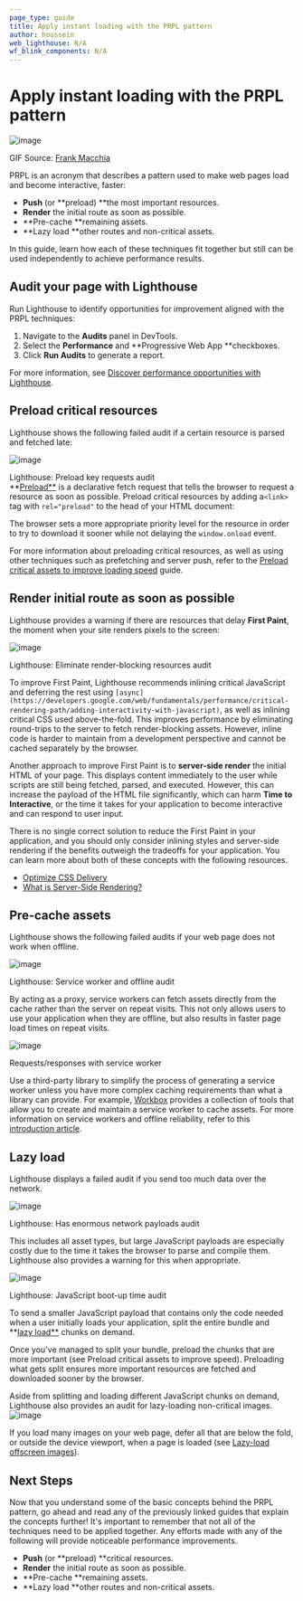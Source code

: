 ```yaml
---
page_type: guide
title: Apply instant loading with the PRPL pattern
author: houssein
web_lighthouse: N/A
wf_blink_components: N/A
---
```


# Apply instant loading with the PRPL pattern

![image](./prpl-pug.gif)

GIF Source: [Frank Macchia](https://frankmacchia.blogspot.com/)

PRPL is an acronym that describes a pattern used to make web pages load and
become interactive, faster:

+  **Push** (or **preload) **the most important resources.
+  **Render** the initial route as soon as possible.
+  **Pre-cache **remaining assets.
+  **Lazy load **other routes and non-critical assets.

In this guide, learn how each of these techniques fit together but still can be
used independently to achieve performance results.

## Audit your page with Lighthouse

Run Lighthouse to identify opportunities for improvement aligned with the PRPL
techniques:

1. Navigate to the **Audits** panel in DevTools.
1. Select the **Performance** and **Progressive Web App **checkboxes.
1. Click **Run Audits** to generate a report.

For more information, see [Discover performance opportunities with Lighthouse](../discover-performance-opportunities-with-lighthouse).

## Preload critical resources

Lighthouse shows the following failed audit if a certain resource is parsed and
fetched late:

![image](./preload-requests.png)

Lighthouse: Preload key requests audit  
**[Preload**](https://developer.mozilla.org/en-US/docs/Web/HTML/Preloading_content)
is a declarative fetch request that tells the browser to request a resource as
soon as possible. Preload critical resources by adding a`<link>` tag with
`rel="preload"` to the head of your HTML document:

<link rel="preload" as="style" href="css/style.css">

The browser sets a more appropriate priority level for the resource in order to
try to download it sooner while not delaying the `window.onload` event. 

For more information about preloading critical resources, as well as using other
techniques such as prefetching and server push, refer to the [Preload critical
assets to improve loading speed](https://example.com) guide.

## Render initial route as soon as possible

Lighthouse provides a warning if there are resources that delay **First Paint**,
the moment when your site renders pixels to the screen:

![image](./eliminate-render-blocking.png)

Lighthouse: Eliminate render-blocking resources audit

To improve First Paint, Lighthouse recommends inlining critical JavaScript and
deferring the rest using
`[async](https://developers.google.com/web/fundamentals/performance/critical-rendering-path/adding-interactivity-with-javascript)`,
as well as inlining critical CSS used above-the-fold. This improves performance
by eliminating round-trips to the server to fetch render-blocking assets.
However, inline code is harder to maintain from a development perspective and
cannot be cached separately by the browser.

Another approach to improve First Paint is to **server-side render** the initial
HTML of your page. This displays content immediately to the user while scripts
are still being fetched, parsed, and executed. However, this can increase the
payload of the HTML file significantly, which can harm **Time to Interactive**,
or the time it takes for your application to become interactive and can respond
to user input.

There is no single correct solution to reduce the First Paint in your
application, and you should only consider inlining styles and server-side
rendering if the benefits outweigh the tradeoffs for your application. You can
learn more about both of these concepts with the following resources.

+  [Optimize CSS Delivery](https://developers.google.com/speed/docs/insights/OptimizeCSSDelivery)
+  [What is Server-Side Rendering?](https://www.youtube.com/watch?v=GQzn7XRdzxY)

## Pre-cache assets

Lighthouse shows the following failed audits if your web page does not work when
offline.

![image](./offline-audits.png)

Lighthouse: Service worker and offline audit

By acting as a proxy, service workers can fetch assets directly from the cache
rather than the server on repeat visits. This not only allows users to use your
application when they are offline, but also results in faster page load times on
repeat visits.

![image](./service-workers.png)

Requests/responses with service worker

Use a third-party library to simplify the process of generating a service worker
unless you have more complex caching requirements than what a library can
provide. For example,
[Workbox](https://developers.google.com/web/tools/workbox/) provides a
collection of tools that allow you to create and maintain a service worker to
cache assets. For more information on service workers and offline reliability,
refer to this
[introduction article](https://developers.google.com/web/fundamentals/primers/service-workers/).

## Lazy load

Lighthouse displays a failed audit if you send too much data over the network.

![image](./enormous-payloads.png)

Lighthouse: Has enormous network payloads audit

This includes all asset types, but large JavaScript payloads are especially
costly due to the time it takes the browser to parse and compile them.
Lighthouse also provides a warning for this when appropriate.

![image](./js-bootup-high.png)

Lighthouse: JavaScript boot-up time audit

To send a smaller JavaScript payload that contains only the code needed when a
user initially loads your application, split the entire bundle and **[lazy
load**](https://example.com) chunks on demand.

Once you've managed to split your bundle, preload the chunks that are more
important (see Preload critical assets to improve speed). Preloading what gets
split ensures more important resources are fetched and downloaded sooner by the
browser.

Aside from splitting and loading different JavaScript chunks on demand,
Lighthouse also provides an audit for lazy-loading non-critical images.![image](./defer-offscreen-images.png)

If you load many images on your web page, defer all that are below the fold, or
outside the device viewport, when a page is loaded (see [Lazy-load offscreen
images](https://example.com)).

## Next Steps

Now that you understand some of the basic concepts behind the PRPL pattern, go
ahead and read any of the previously linked guides that explain the concepts
further! It's important to remember that not all of the techniques need to be
applied together. Any efforts made with any of the following will provide
noticeable performance improvements.

+  **Push** (or **preload) **critical resources.
+  **Render** the initial route as soon as possible.
+  **Pre-cache **remaining assets.
+  **Lazy load **other routes and non-critical assets.
